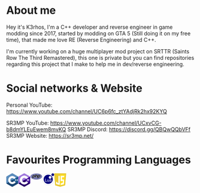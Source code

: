 # About me

Hey it's K3rhos, I'm a C++ developer and reverse engineer in game modding since 2017, started by modding on GTA 5 (Still doing it on my free time), that made me love RE (Reverse Engineering) and C++.

I'm currently working on a huge multiplayer mod project on SRTTR (Saints Row The Third Remastered), this one is private but you can find repositories regarding this project that I make to help me in dev/reverse engineering.

# Social networks & Website

Personal YouTube: https://www.youtube.com/channel/UC6p6fc_ztYAdjRk2hx92KYQ

SR3MP YouTube: https://www.youtube.com/channel/UCxvCG-b8dmYLEuEwem8mvKQ
SR3MP Discord: https://discord.gg/QBQwQQbVFf
SR3MP Website: https://sr3mp.net/

# Favourites Programming Languages

<img align="left" src="https://raw.githubusercontent.com/K3rhos/K3rhos/main/icons/cpp.svg" alt="C++" width="32px"/>
<img align="left" src="https://raw.githubusercontent.com/K3rhos/K3rhos/main/icons/csharp.svg" alt="C#" width="32px"/>
<img align="left" src="https://raw.githubusercontent.com/K3rhos/K3rhos/main/icons/php.svg" alt="PHP" width="32px"/>
<img align="left" src="https://raw.githubusercontent.com/K3rhos/K3rhos/main/icons/lua.svg" alt="LUA" width="32px"/>
<img align="left" src="https://raw.githubusercontent.com/K3rhos/K3rhos/main/icons/js.svg" alt="JS" width="32px"/>
